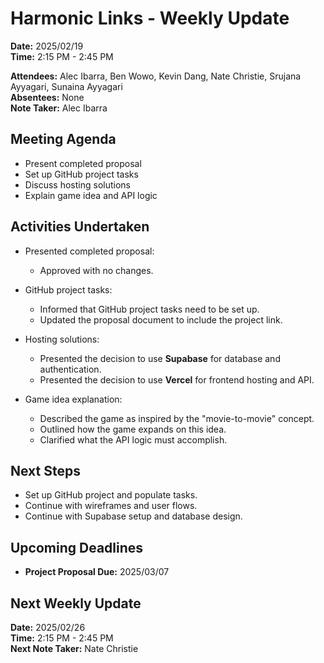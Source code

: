 # Harmonic Links - Weekly Update

**Date:** 2025/02/19 \
**Time:** 2:15 PM - 2:45 PM

**Attendees:** Alec Ibarra, Ben Wowo, Kevin Dang, Nate Christie, Srujana Ayyagari, Sunaina Ayyagari \
**Absentees:** None \
**Note Taker:** Alec Ibarra

## Meeting Agenda

- Present completed proposal
- Set up GitHub project tasks
- Discuss hosting solutions
- Explain game idea and API logic

## Activities Undertaken

- Presented completed proposal:

  - Approved with no changes.

- GitHub project tasks:

  - Informed that GitHub project tasks need to be set up.
  - Updated the proposal document to include the project link.

- Hosting solutions:

  - Presented the decision to use **Supabase** for database and authentication.
  - Presented the decision to use **Vercel** for frontend hosting and API.

- Game idea explanation:
  - Described the game as inspired by the "movie-to-movie" concept.
  - Outlined how the game expands on this idea.
  - Clarified what the API logic must accomplish.

## Next Steps

- Set up GitHub project and populate tasks.
- Continue with wireframes and user flows.
- Continue with Supabase setup and database design.

## Upcoming Deadlines

- **Project Proposal Due:** 2025/03/07

## Next Weekly Update

**Date:** 2025/02/26 \
**Time:** 2:15 PM - 2:45 PM \
**Next Note Taker:** Nate Christie
